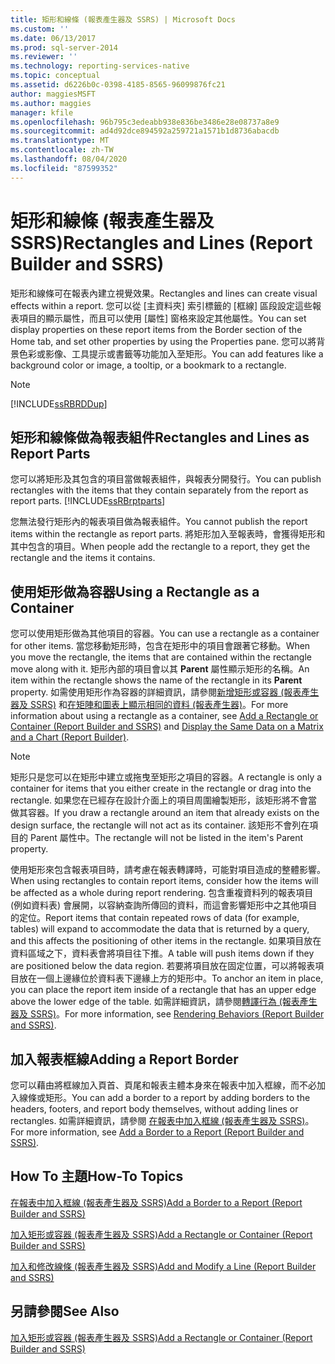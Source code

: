 ```yaml
---
title: 矩形和線條 (報表產生器及 SSRS) | Microsoft Docs
ms.custom: ''
ms.date: 06/13/2017
ms.prod: sql-server-2014
ms.reviewer: ''
ms.technology: reporting-services-native
ms.topic: conceptual
ms.assetid: d6226b0c-0398-4185-8565-96099876fc21
author: maggiesMSFT
ms.author: maggies
manager: kfile
ms.openlocfilehash: 96b795c3edeabb938e836be3486e28e08737a8e9
ms.sourcegitcommit: ad4d92dce894592a259721a1571b1d8736abacdb
ms.translationtype: MT
ms.contentlocale: zh-TW
ms.lasthandoff: 08/04/2020
ms.locfileid: "87599352"
---
```

# <a name="rectangles-and-lines-report-builder-and-ssrs"></a><span data-ttu-id="8d7ed-102">矩形和線條 (報表產生器及 SSRS)</span><span class="sxs-lookup"><span data-stu-id="8d7ed-102">Rectangles and Lines (Report Builder and SSRS)</span></span>
  <span data-ttu-id="8d7ed-103">矩形和線條可在報表內建立視覺效果。</span><span class="sxs-lookup"><span data-stu-id="8d7ed-103">Rectangles and lines can create visual effects within a report.</span></span> <span data-ttu-id="8d7ed-104">您可以從 [主資料夾] 索引標籤的 [框線] 區段設定這些報表項目的顯示屬性，而且可以使用 [屬性] 窗格來設定其他屬性。</span><span class="sxs-lookup"><span data-stu-id="8d7ed-104">You can set display properties on these report items from the Border section of the Home tab, and set other properties by using the Properties pane.</span></span> <span data-ttu-id="8d7ed-105">您可以將背景色彩或影像、工具提示或書籤等功能加入至矩形。</span><span class="sxs-lookup"><span data-stu-id="8d7ed-105">You can add features like a background color or image, a tooltip, or a bookmark to a rectangle.</span></span>  
  
> [!NOTE]  
>  [!INCLUDE[ssRBRDDup](../../includes/ssrbrddup-md.md)]  
  
##  <a name="rectangles-and-lines-as-report-parts"></a><a name="RectanglesLinesReportParts"></a> <span data-ttu-id="8d7ed-106">矩形和線條做為報表組件</span><span class="sxs-lookup"><span data-stu-id="8d7ed-106">Rectangles and Lines as Report Parts</span></span>  
 <span data-ttu-id="8d7ed-107">您可以將矩形及其包含的項目當做報表組件，與報表分開發行。</span><span class="sxs-lookup"><span data-stu-id="8d7ed-107">You can publish rectangles with the items that they contain separately from the report as report parts.</span></span> [!INCLUDE[ssRBrptparts](../../includes/ssrbrptparts-md.md)]  
  
 <span data-ttu-id="8d7ed-108">您無法發行矩形內的報表項目做為報表組件。</span><span class="sxs-lookup"><span data-stu-id="8d7ed-108">You cannot publish the report items within the rectangle as report parts.</span></span> <span data-ttu-id="8d7ed-109">將矩形加入至報表時，會獲得矩形和其中包含的項目。</span><span class="sxs-lookup"><span data-stu-id="8d7ed-109">When people add the rectangle to a report, they get the rectangle and the items it contains.</span></span>  
  

  
##  <a name="using-a-rectangle-as-a-container"></a><a name="RectangleAsContainer"></a> <span data-ttu-id="8d7ed-110">使用矩形做為容器</span><span class="sxs-lookup"><span data-stu-id="8d7ed-110">Using a Rectangle as a Container</span></span>  
 <span data-ttu-id="8d7ed-111">您可以使用矩形做為其他項目的容器。</span><span class="sxs-lookup"><span data-stu-id="8d7ed-111">You can use a rectangle as a container for other items.</span></span> <span data-ttu-id="8d7ed-112">當您移動矩形時，包含在矩形中的項目會跟著它移動。</span><span class="sxs-lookup"><span data-stu-id="8d7ed-112">When you move the rectangle, the items that are contained within the rectangle move along with it.</span></span> <span data-ttu-id="8d7ed-113">矩形內部的項目會以其 **Parent** 屬性顯示矩形的名稱。</span><span class="sxs-lookup"><span data-stu-id="8d7ed-113">An item within the rectangle shows the name of the rectangle in its **Parent** property.</span></span> <span data-ttu-id="8d7ed-114">如需使用矩形作為容器的詳細資訊，請參閱[新增矩形或容器 &#40;報表產生器及 SSRS&#41;](add-a-rectangle-or-container-report-builder-and-ssrs.md) 和[在矩陣和圖表上顯示相同的資料 &#40;報表產生器&#41;](display-the-same-data-on-a-matrix-and-a-chart-report-builder.md)。</span><span class="sxs-lookup"><span data-stu-id="8d7ed-114">For more information about using a rectangle as a container, see [Add a Rectangle or Container &#40;Report Builder and SSRS&#41;](add-a-rectangle-or-container-report-builder-and-ssrs.md) and [Display the Same Data on a Matrix and a Chart &#40;Report Builder&#41;](display-the-same-data-on-a-matrix-and-a-chart-report-builder.md).</span></span>  
  
> [!NOTE]  
>  <span data-ttu-id="8d7ed-115">矩形只是您可以在矩形中建立或拖曳至矩形之項目的容器。</span><span class="sxs-lookup"><span data-stu-id="8d7ed-115">A rectangle is only a container for items that you either create in the rectangle or drag into the rectangle.</span></span> <span data-ttu-id="8d7ed-116">如果您在已經存在設計介面上的項目周圍繪製矩形，該矩形將不會當做其容器。</span><span class="sxs-lookup"><span data-stu-id="8d7ed-116">If you draw a rectangle around an item that already exists on the design surface, the rectangle will not act as its container.</span></span> <span data-ttu-id="8d7ed-117">該矩形不會列在項目的 Parent 屬性中。</span><span class="sxs-lookup"><span data-stu-id="8d7ed-117">The rectangle will not be listed in the item's Parent property.</span></span>  
  
 <span data-ttu-id="8d7ed-118">使用矩形來包含報表項目時，請考慮在報表轉譯時，可能對項目造成的整體影響。</span><span class="sxs-lookup"><span data-stu-id="8d7ed-118">When using rectangles to contain report items, consider how the items will be affected as a whole during report rendering.</span></span> <span data-ttu-id="8d7ed-119">包含重複資料列的報表項目 (例如資料表) 會展開，以容納查詢所傳回的資料，而這會影響矩形中之其他項目的定位。</span><span class="sxs-lookup"><span data-stu-id="8d7ed-119">Report items that contain repeated rows of data (for example, tables) will expand to accommodate the data that is returned by a query, and this affects the positioning of other items in the rectangle.</span></span> <span data-ttu-id="8d7ed-120">如果項目放在資料區域之下，資料表會將項目往下推。</span><span class="sxs-lookup"><span data-stu-id="8d7ed-120">A table will push items down if they are positioned below the data region.</span></span> <span data-ttu-id="8d7ed-121">若要將項目放在固定位置，可以將報表項目放在一個上邊緣位於資料表下邊緣上方的矩形中。</span><span class="sxs-lookup"><span data-stu-id="8d7ed-121">To anchor an item in place, you can place the report item inside of a rectangle that has an upper edge above the lower edge of the table.</span></span> <span data-ttu-id="8d7ed-122">如需詳細資訊，請參閱[轉譯行為 &#40;報表產生器及 SSRS&#41;](rendering-behaviors-report-builder-and-ssrs.md)。</span><span class="sxs-lookup"><span data-stu-id="8d7ed-122">For more information, see [Rendering Behaviors &#40;Report Builder  and SSRS&#41;](rendering-behaviors-report-builder-and-ssrs.md).</span></span>  
  

  
##  <a name="adding-a-report-border"></a><a name="ReportBorder"></a> <span data-ttu-id="8d7ed-123">加入報表框線</span><span class="sxs-lookup"><span data-stu-id="8d7ed-123">Adding a Report Border</span></span>  
 <span data-ttu-id="8d7ed-124">您可以藉由將框線加入頁首、頁尾和報表主體本身來在報表中加入框線，而不必加入線條或矩形。</span><span class="sxs-lookup"><span data-stu-id="8d7ed-124">You can add a border to a report by adding borders to the headers, footers, and report body themselves, without adding lines or rectangles.</span></span> <span data-ttu-id="8d7ed-125">如需詳細資訊，請參閱 [在報表中加入框線 &#40;報表產生器及 SSRS&#41;](add-a-border-to-a-report-report-builder-and-ssrs.md)。</span><span class="sxs-lookup"><span data-stu-id="8d7ed-125">For more information, see [Add a Border to a Report &#40;Report Builder and SSRS&#41;](add-a-border-to-a-report-report-builder-and-ssrs.md).</span></span>  
  

  
##  <a name="how-to-topics"></a><a name="HowTo"></a><span data-ttu-id="8d7ed-126">How To 主題</span><span class="sxs-lookup"><span data-stu-id="8d7ed-126">How-To Topics</span></span>  
 [<span data-ttu-id="8d7ed-127">在報表中加入框線 &#40;報表產生器及 SSRS&#41;</span><span class="sxs-lookup"><span data-stu-id="8d7ed-127">Add a Border to a Report &#40;Report Builder and SSRS&#41;</span></span>](add-a-border-to-a-report-report-builder-and-ssrs.md)  
  
 [<span data-ttu-id="8d7ed-128">加入矩形或容器 &#40;報表產生器及 SSRS&#41;</span><span class="sxs-lookup"><span data-stu-id="8d7ed-128">Add a Rectangle or Container &#40;Report Builder and SSRS&#41;</span></span>](add-a-rectangle-or-container-report-builder-and-ssrs.md)  
  
 [<span data-ttu-id="8d7ed-129">加入和修改線條 &#40;報表產生器及 SSRS&#41;</span><span class="sxs-lookup"><span data-stu-id="8d7ed-129">Add and Modify a Line &#40;Report Builder and SSRS&#41;</span></span>](add-and-modify-a-line-report-builder-and-ssrs.md)  
  
## <a name="see-also"></a><span data-ttu-id="8d7ed-130">另請參閱</span><span class="sxs-lookup"><span data-stu-id="8d7ed-130">See Also</span></span>  
 [<span data-ttu-id="8d7ed-131">加入矩形或容器 &#40;報表產生器及 SSRS&#41;</span><span class="sxs-lookup"><span data-stu-id="8d7ed-131">Add a Rectangle or Container &#40;Report Builder and SSRS&#41;</span></span>](add-a-rectangle-or-container-report-builder-and-ssrs.md)  
  
  
